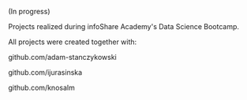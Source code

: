 (In progress)

Projects realized during infoShare Academy's Data Science Bootcamp.

All projects were created together with:

github.com/adam-stanczykowski

github.com/ijurasinska

github.com/knosalm
